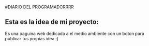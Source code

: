 

#DIARIO DEL PROGRAMADORRRR


## Esta es la idea de mi proyecto:
Es una paguina web dedicada a el medio ambiente con un boton para publicar tus propias idea :)
